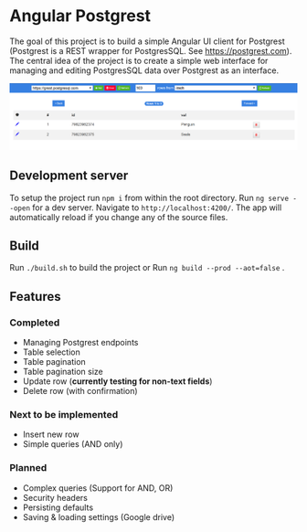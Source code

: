 # Angular Postgrest

The goal of this project is to build a simple Angular UI client for Postgrest (Postgrest is a REST wrapper for PostgresSQL. See https://postgrest.com). The central idea of the project is to create a simple web interface for managing and editing PostgresSQL data over Postgrest as an interface.

![Logo](docs/screenshot.PNG "Logo")


## Development server

To setup the project run `npm i` from within the root directory.
Run `ng serve --open` for a dev server. Navigate to `http://localhost:4200/`. The app will automatically reload if you change any of the source files.

## Build

Run `./build.sh` to build the project or
Run `ng build --prod --aot=false` .

## Features

### Completed

  - Managing Postgrest endpoints
  - Table selection
  - Table pagination
  - Table pagination size
  - Update row (**currently testing for non-text fields**)
  - Delete row (with confirmation)

### Next to be implemented

  - Insert new row
  - Simple queries (AND only)


### Planned

  - Complex queries (Support for AND, OR)
  - Security headers
  - Persisting defaults
  - Saving & loading settings (Google drive)





